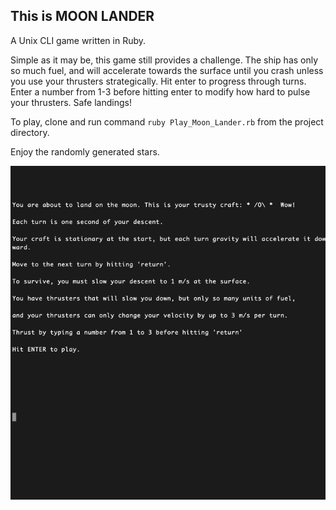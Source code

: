 ## This is MOON LANDER

A Unix CLI game written in Ruby.

Simple as it may be, this game still provides a challenge. The ship has only so much fuel, and will accelerate towards the surface until you crash unless you use your thrusters strategically. Hit enter to progress through turns. Enter a number from 1-3 before hitting enter to modify how hard to pulse your thrusters. Safe landings!

To play, clone and run command `ruby Play_Moon_Lander.rb` from the project directory.

Enjoy the randomly generated stars.

![](moon-lander.gif)
